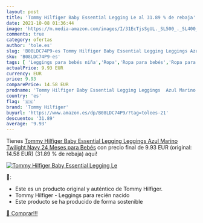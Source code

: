 ```yaml
---
layout: post
title: 'Tommy Hilfiger Baby Essential Legging Le al 31.89 % de rebaja'
date: 2021-10-08 01:36:44
image: 'https://m.media-amazon.com/images/I/31EcTjsSgUL._SL500_._SL400_.jpg'
comments: true
category: ofertas
author: 'tole.es'
slug: 'B08LDC74P9-es Tommy Hilfiger Baby Essential Legging Leggings Azul Marino...'
sku: 'B08LDC74P9-es'
tags: [ 'Leggings para bebés niña','Ropa','Ropa para bebés','Ropa para bebés niña','bebés','tommy hilfiger', ]
actualPrice: 9.93 EUR
currency: EUR
price: 9.93
comparePrice: 14.58 EUR
prodname: 'Tommy Hilfiger Baby Essential Legging Leggings  Azul Marino  Twilight Navy   24 Meses para Bebés'
country: 'es'
flag: '🇪🇸'
brand: 'Tommy Hilfiger'
buyurl: 'https://www.amazon.es/dp/B08LDC74P9/?tag=tolees-21'
descuento: '31.89'
average: '9.93'
---
```


Tienes [Tommy Hilfiger Baby Essential Legging Leggings  Azul Marino  Twilight Navy   24 Meses para Bebés](https://www.amazon.es/dp/B08LDC74P9/?tag=tolees-21) con precio final de  9.93 EUR (original: 14.58 EUR) (31.89 %  de rebaja) aqui!

[![Tommy Hilfiger Baby Essential Legging Le](https://m.media-amazon.com/images/I/31EcTjsSgUL._SL500_._SL400_.jpg)](https://www.amazon.es/dp/B08LDC74P9/?tag=tolees-21)

🔎:

- Este es un producto original y auténtico de Tommy Hilfiger.
- Tommy Hilfiger - Leggings para recién nacido
- Este producto se ha producido de forma sostenible

[🛒 Comprar!!!](https://www.amazon.es/dp/B08LDC74P9/?tag=tolees-21)
